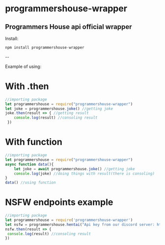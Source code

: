 # programmershouse-wrapper
Programmers House api official wrapper
--
Install:
```js
npm install programmershouse-wrapper
```
--

Example of using:
# With .then
```js
//importing package
let programmershouse = require("programmershouse-wrapper")
let joke = programmershouse.joke() //getting joke
joke.then(result => { //getting result
    console.log(result) //consoling result
 })
```
# With function
```js
//importing package
let programmershouse = require("programmershouse-wrapper")
async function data(){
    let joke = await programmershouse.joke() //getting joke
    console.log(joke) //doing things with result(there is consoling)
}
data() //using function
```
# NSFW endpoints example
```js
//importing package
let programmershouse = require('programmershouse-wrapper')
let nsfw = programmershouse.hentai("Api key from our discord server: https://discord.gg/gqKbGBWmRz") //getting nsfw(you need key)
nsfw.then(result => {
 console.log(result) //consoling result
})
```
